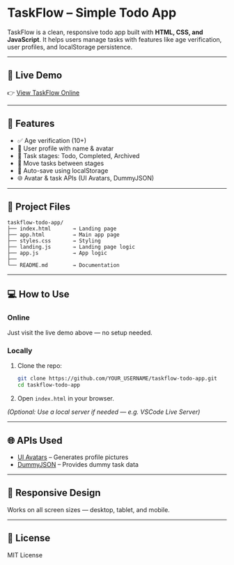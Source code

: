 
# TaskFlow – Simple Todo App

TaskFlow is a clean, responsive todo app built with **HTML, CSS, and JavaScript**. It helps users manage tasks with features like age verification, user profiles, and localStorage persistence.

---

## 🚀 Live Demo

👉 [View TaskFlow Online](https://task-flow-todo-three.vercel.app/)

---

## 🔧 Features

* ✅ Age verification (10+)
* 👤 User profile with name & avatar
* 📝 Task stages: Todo, Completed, Archived
* 🔁 Move tasks between stages
* 💾 Auto-save using localStorage
* 🌐 Avatar & task APIs (UI Avatars, DummyJSON)

---

## 📂 Project Files

```
taskflow-todo-app/
├── index.html       → Landing page
├── app.html         → Main app page
├── styles.css       → Styling
├── landing.js       → Landing page logic
├── app.js           → App logic
├── 
└── README.md        → Documentation
```

---

## 💻 How to Use

### Online

Just visit the live demo above — no setup needed.

### Locally

1. Clone the repo:

   ```bash
   git clone https://github.com/YOUR_USERNAME/taskflow-todo-app.git
   cd taskflow-todo-app
   ```
2. Open `index.html` in your browser.

*(Optional: Use a local server if needed — e.g. VSCode Live Server)*

---

## 🌐 APIs Used

* [UI Avatars](https://ui-avatars.com/) – Generates profile pictures
* [DummyJSON](https://dummyjson.com/todos) – Provides dummy task data

---

## 📱 Responsive Design

Works on all screen sizes — desktop, tablet, and mobile.

---

## 📃 License

MIT License
